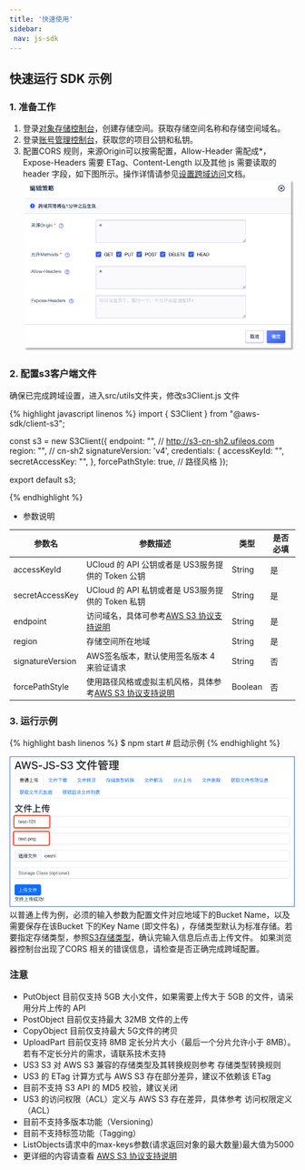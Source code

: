 ```yaml
---
title: '快速使用'
sidebar:
 nav: js-sdk
---
```



## 快速运行 SDK 示例
### 1. 准备工作
1. 登录[对象存储控制台](https://console.ucloud.cn/ufile/ufile)，创建存储空间。获取存储空间名称和存储空间域名。
2. 登录[账号管理控制台](https://console.ucloud.cn/uaccount/api_manage)，获取您的项目公钥和私钥。
3. 配置CORS 规则，来源Origin可以按需配置，Allow-Header 需配成*，Expose-Headers 需要 ETag、Content-Length 以及其他 js 需要读取的 header 字段，如下图所示。操作详情请参见[设置跨域访问](https://docs.ucloud.cn/ufile/guide/cors)文档。
![image-cors](img/cors.png)

### 2. 配置s3客户端文件
  确保已完成跨域设置，进入src/utils文件夹，修改s3Client.js 文件


<div class="copyable" markdown="1">
{% highlight javascript linenos %}
import { S3Client } from "@aws-sdk/client-s3";

const s3 = new S3Client({
    endpoint: "",  // http://s3-cn-sh2.ufileos.com
    region: "",    // cn-sh2
    signatureVersion: 'v4',
    credentials: {
        accessKeyId: "",
        secretAccessKey: "",
    },
    forcePathStyle: true,   // 路径风格
});

export default s3;

{% endhighlight %}
</div>

* 参数说明

| 参数名            | 参数描述                                                                 | 类型     | 是否必填 |
| ----------------- | ----------------------------------------------------------------------- | -------- | -------- |
| accessKeyId       | UCloud 的 API 公钥或者是 US3服务提供的 Token 公钥                       | String   | 是        |
| secretAccessKey   | UCloud 的 API 私钥或者是 US3服务提供的 Token 私钥                       | String   | 是        |
| endpoint          | 访问域名，具体可参考[AWS S3 协议支持说明](https://docs.ucloud.cn/ufile/s3/s3_introduction)                                 | String   | 是        |
| region            | 存储空间所在地域                                                       | String   | 是        |
| signatureVersion  | AWS签名版本，默认使用签名版本 4 来验证请求                             | String   | 否        |
| forcePathStyle    | 使用路径风格或虚拟主机风格，具体参考[AWS S3 协议支持说明](https://docs.ucloud.cn/ufile/s3/s3_introduction)                | Boolean  | 否        |

### 3. 运行示例

<div class="copyable" markdown="1">
{% highlight bash linenos %}
$ npm start   # 启动示例
{% endhighlight %}
</div>

 ![image-demo](img/demo.png)
	以普通上传为例，必须的输入参数为配置文件对应地域下的Bucket Name，以及需要保存在该Bucket 下的Key Name (即文件名) ，存储类型默认为标准存储。若要指定存储类型，参照[S3存储类型](https://docs.ucloud.cn/ufile/s3/s3_introduction)，确认完输入信息后点击上传文件。
	如果浏览器控制台出现了CORS 相关的错误信息，请检查是否正确完成跨域配置。

### 注意
* PutObject 目前仅支持 5GB 大小文件，如果需要上传大于 5GB 的文件，请采用分片上传的 API
* PostObject 目前仅支持最大 32MB 文件的上传
* CopyObject 目前仅支持最大 5G文件的拷贝
* UploadPart 目前仅支持 8MB 定长分片大小（最后一个分片允许小于 8MB）。若有不定长分片的需求，请联系技术支持
* US3 S3 对 AWS S3 兼容的存储类型及其转换规则参考 存储类型转换规则
* US3 的 ETag 计算方式与 AWS S3 存在部分差异，建议不依赖该 ETag
* 目前不支持 S3 API 的 MD5 校验，建议关闭
* US3 的访问权限（ACL）定义与 AWS S3 存在差异，具体参考 访问权限定义（ACL）
* 目前不支持多版本功能（Versioning）
* 目前不支持标签功能（Tagging）
* ListObjects请求中的max-keys参数(请求返回对象的最大数量)最大值为5000
* 更详细的内容请查看 [AWS S3 协议支持说明](https://docs.ucloud.cn/ufile/s3/s3_introduction)



